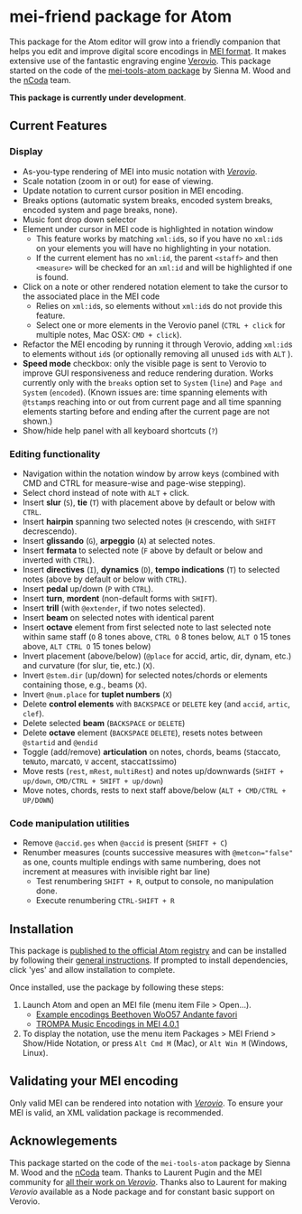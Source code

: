 # mei-friend package for Atom

This package for the Atom editor will grow into a friendly companion that helps you
edit and improve digital score encodings in [MEI format](https://music-encoding.org/).
It makes extensive use of the fantastic engraving engine
[Verovio](https://www.verovio.org/).
This package started on the code of the [mei-tools-atom package](https://atom.io/packages/mei-tools-atom)
by Sienna M. Wood and the [nCoda](https://ncodamusic.org/) team.

__This package is currently under development__.  


## Current Features
### Display
- As-you-type rendering of MEI into music notation with _[Verovio](http://www.verovio.org/)_.
- Scale notation (zoom in or out) for ease of viewing.
- Update notation to current cursor position in MEI encoding.
- Breaks options (automatic system breaks, encoded system breaks, encoded system and page breaks, none).
- Music font drop down selector
- Element under cursor in MEI code is highlighted in notation window
    - This feature works by matching `xml:id`s, so if you have no `xml:id`s on your elements you will have no highlighting in your notation.
    - If the current element has no `xml:id`, the parent `<staff>` and then `<measure>` will be checked for an `xml:id` and will be highlighted if one is found.
- Click on a note or other rendered notation element to take the cursor to the associated place in the MEI code
    - Relies on `xml:id`s, so elements without `xml:id`s do not provide this feature.
    - Select one or more elements in the Verovio panel (`CTRL + click` for multiple notes, Mac OSX: `CMD + click`).
- Refactor the MEI encoding by running it through Verovio, adding `xml:id`s to elements without `id`s (or optionally removing all unused `id`s with `ALT` ).
- **Speed mode** checkbox: only the visible page is sent to Verovio to improve GUI responsiveness and reduce rendering duration. Works currently only with the `breaks` option set to `System` (`line`) and `Page and System` (`encoded`). (Known issues are: time spanning elements with `@tstamp`s reaching into or out from current page and all time spanning elements starting before and ending after the current page are not shown.)
- Show/hide help panel with all keyboard shortcuts (`?`)

### Editing functionality
- Navigation within the notation window by arrow keys (combined with CMD and CTRL for measure-wise and page-wise stepping).
- Select chord instead of note with `ALT` + click.
- Insert **slur** (`S`), **tie** (`T`) with placement above by default or below with `CTRL`.
- Insert **hairpin** spanning two selected notes (`H` crescendo, with `SHIFT` decrescendo).
- Insert **glissando** (`G`), **arpeggio** (`A`) at selected notes.
- Insert **fermata** to selected note (`F` above by default or below and inverted with `CTRL`).
- Insert **directives** (`I`), **dynamics** (`D`), **tempo indications** (`T`) to selected notes (above by default or below with `CTRL`).
- Insert **pedal** up/down (`P` with `CTRL`).
- Insert **turn**, **mordent** (non-default forms with `SHIFT`).
- Insert **trill** (with `@extender`, if two notes selected).
- Insert **beam** on selected notes with identical parent
- Insert **octave** element from first selected note to last selected note within same staff (`O` 8 tones above, `CTRL O` 8 tones below, `ALT O` 15 tones above, `ALT CTRL O` 15 tones below)
- Invert placement (above/below) (`@place` for accid, artic, dir, dynam, etc.) and curvature (for slur, tie, etc.) (`X`).
- Invert `@stem.dir` (up/down) for selected notes/chords or elements containing those, e.g., beams (`X`).
- Invert `@num.place` for **tuplet numbers** (`X`)
- Delete **control elements** with `BACKSPACE` or `DELETE` key (and `accid`, `artic`, `clef`).
- Delete selected **beam** (`BACKSPACE` or `DELETE`)
- Delete **octave** element (`BACKSPACE` `DELETE`), resets notes between `@startid` and `@endid`
- Toggle (add/remove) **articulation** on notes, chords, beams (`S`taccato, te`N`uto, marcat`O`, `V` accent, staccat`I`ssimo)
- Move rests (`rest`, `mRest`, `multiRest`) and notes up/downwards (`SHIFT + up/down`, `CMD/CTRL + SHIFT + up/down`)
- Move notes, chords, rests to next staff above/below (`ALT + CMD/CTRL + UP/DOWN`)

### Code manipulation utilities
- Remove `@accid.ges` when `@accid` is present (`SHIFT + C`)
- Renumber measures (counts successive measures with `@metcon="false"` as one, counts multiple endings with same numbering, does not increment at measures with invisible right bar line)
  * Test renumbering `SHIFT + R`, output to console, no manipulation done.
  * Execute renumbering `CTRL-SHIFT + R`


## Installation
This package is [published to the official Atom registry](https://atom.io/packages/mei-friend)
and can be installed by following their [general instructions](https://flight-manual.atom.io/using-atom/sections/atom-packages/).
If prompted to install dependencies, click 'yes' and allow installation to complete.

Once installed, use the package by following these steps:
1. Launch Atom and open an MEI file (menu item File > Open...).
    - [Example encodings Beethoven WoO57 Andante favori](https://github.com/trompamusic-encodings/Beethoven_WoO57_BreitkopfHaertel/raw/master/Beethoven_WoO57-Breitkopf.mei)
    - [TROMPA Music Encodings in MEI 4.0.1](https://github.com/trompamusic-encodings)
1. To display the notation, use the menu item Packages > MEI Friend > Show/Hide Notation, or  press `Alt Cmd M` (Mac), or `Alt Win M` (Windows, Linux).

## Validating your MEI encoding
Only valid MEI can be rendered into notation with _[Verovio](http://www.verovio.org/)_.
To ensure your MEI is valid, an XML validation package is recommended.  

## Acknowlegements
This package started on the code of the `mei-tools-atom` package by Sienna M. Wood and the [nCoda](https://ncodamusic.org/) team. Thanks to Laurent Pugin and the MEI community for [all their work on _Verovio_](https://github.com/rism-ch/verovio). Thanks also to Laurent for making _Verovio_ available as a Node package and for constant basic support on Verovio.
